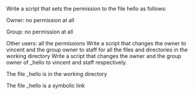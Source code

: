 Write a script that sets the permission to the file hello as follows:



Owner: no permission at all

Group: no permission at all

Other users: all the permissions 
Write a script that changes the owner to vincent and the group owner to staff for all the files and directories in the working directory
Write a script that changes the owner and the group owner of _hello to vincent and staff respectively.



The file _hello is in the working directory

The file _hello is a symbolic link
